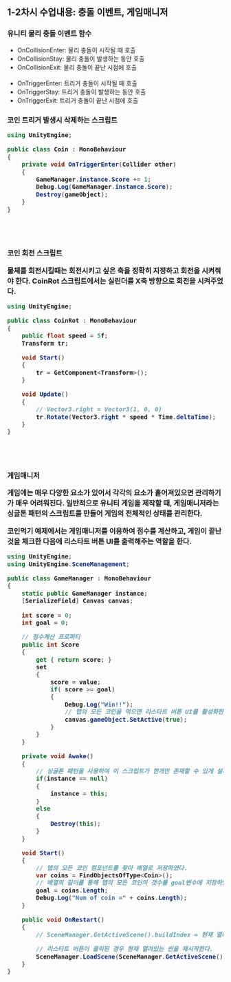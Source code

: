 <h2>1-2차시 수업내용: 충돌 이벤트, 게임매니저</h2>

<h3>유니티 물리 충돌 이벤트 함수</h3>

- OnCollisionEnter: 물리 충돌이 시작될 때 호출
- OnCollisionStay: 물리 충돌이 발생하는 동안 호출
- OnCollisionExit: 물리 충돌이 끝난 시점에 호출
<br><br>
- OnTriggerEnter: 트리거 충돌이 시작될 때 호출
- OnTriggerStay: 트리거 충돌이 발생하는 동안 호출
- OnTriggerExit: 트리거 충돌이 끝난 시점에 호출

<h3>코인 트리거 발생시 삭제하는 스크립트</h>

```C#
using UnityEngine;

public class Coin : MonoBehaviour
{
    private void OnTriggerEnter(Collider other)
    {
        GameManager.instance.Score += 1;
        Debug.Log(GameManager.instance.Score);
        Destroy(gameObject);   
    }
}
```
<br><br>

<h3>코인 회전 스크립트</h><br>

물체를 회전시킬때는 회전시키고 싶은 축을 정확히 지정하고 회전을 시켜줘야 한다. CoinRot 스크립트에서는 실린더를 X축 방향으로 회전을 시켜주었다.

```C#
using UnityEngine;

public class CoinRot : MonoBehaviour
{
    public float speed = 5f;
    Transform tr;

    void Start()
    {
        tr = GetComponent<Transform>();
    }

    void Update()
    {
        // Vector3.right = Vector3(1, 0, 0)
        tr.Rotate(Vector3.right * speed * Time.deltaTime);
    }
}
```
<br><br>

<h3>게임매니저</h><br>

게임에는 매우 다양한 요소가 있어서 각각의 요소가 흩어져있으면 관리하기가 매우 어려워진다. 일반적으로 유니티 게임을 제작할 때, 게임매니저라는 싱글톤 패턴의 스크립트를 만들어 게임의 전체적인 상태를 관리한다.

코인먹기 예제에서는 게임매니저를 이용하여 점수를 계산하고, 게임이 끝난것을 체크한 다음에 리스타트 버튼 UI를 출력해주는 역할을 한다.


```C#
using UnityEngine;
using UnityEngine.SceneManagement;

public class GameManager : MonoBehaviour
{
    static public GameManager instance;
    [SerializeField] Canvas canvas;

    int score = 0;
    int goal = 0;

    // 점수계산 프로퍼티
    public int Score
    {
        get { return score; }
        set
        {
            score = value;
            if( score >= goal)
            {
                Debug.Log("Win!!");
                // 맵의 모든 코인을 먹으면 리스타트 버튼 UI를 활성화한다.
                canvas.gameObject.SetActive(true);
            }
        }
    }

    private void Awake()
    {
        // 싱글톤 패턴을 사용하여 이 스크립트가 한개만 존재할 수 있게 설계하였다.
        if(instance == null)
        {
            instance = this;
        }
        else
        {
            Destroy(this);
        }
    }

    void Start()
    {
        // 맵의 모든 코인 컴포넌트를 찾아 배열로 저장하였다.
        var coins = FindObjectsOfType<Coin>();
        // 배열의 길이를 통해 맵의 모든 코인의 갯수를 goal변수에 저장하였다.
        goal = coins.Length;
        Debug.Log("Num of coin =" + coins.Length);
    }

    public void OnRestart()
    {
        // SceneManager.GetActiveScene().buildIndex = 현재 열려있는 씬의 번호

        // 리스타트 버튼이 클릭된 경우 현재 열려있는 씬을 재시작한다.
        SceneManager.LoadScene(SceneManager.GetActiveScene().buildIndex);
    }
}
```

